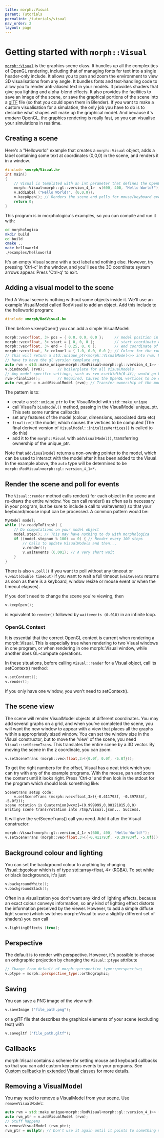 ```yaml
---
title: morph::Visual
parent: Tutorials
permalink: /tutorials/visual
nav_order: 2
layout: page
---
```

# Getting started with `morph::Visual`

[`morph::Visual`](https://github.com/ABRG-Models/morphologica/blob/main/morph/Visual.h) is the graphics scene class. It bundles up all the complexities of OpenGL rendering, including that of managing fonts for text into a single header-only include. It
allows you to pan and zoom the environment to view 3D
visualisations from any angle. It bundles fonts and text-handling code
to allow you to render anti-aliased text in your models. It provides
shaders that give you lighting and alpha-blend effects. It also
provides the facilities to save an image of the scene, or save the
graphical portions of the scene into a
[glTF](https://github.com/KhronosGroup/glTF) file (so that you could
open them in Blender). If you want to make a custom visualisation for
a simulation, the only job you have to do is to describe what shapes
will make up the graphical model. And because it's *modern* OpenGL,
the graphics rendering is really fast, so you can visualise your
simulations in realtime.

## Creating a scene

Here's a "Helloworld" example that creates a `morph::Visual` object, adds a label containing some text at coordinates (0,0,0) in the scene, and renders it in a window.

```c++
#include <morph/Visual.h>
int main()
{
    // Visual is templated with an int parameter that defines the OpenGL version
    morph::Visual<morph::gl::version_4_1>  v(600, 400, "Hello World!");
    v.addLabel ("Hello World!", {0,0,0});
    v.keepOpen(); // Renders the scene and polls for mouse/keyboard events
    return 0;
}
```

This program is in morphologica's examples, so you can
compile and run it with:

```bash
cd morphologica
mkdir build
cd build
cmake ..
make helloworld
./examples/helloworld
```
It's an empty Visual scene with a text label and nothing
else. However, try pressing 'Ctrl-c' in the window, and you'll see the
3D coordinate system arrows appear. Press 'Ctrl-q' to exit.

## Adding a visual model to the scene
Rod
A Visual scene is nothing without some objects inside it. We'll use an example VisualModel called RodVisual to add an object. Add this include to the helloworld program:
```c++
#include <morph/RodVisual.h>
```
Then before v.keepOpen() you can add a simple VisualModel:

```c++
morph::vec<float, 3> pos = { 0.0, 0.0, 0.0 };     // model position in scene
morph::vec<float, 3> start = { 0, 0, 0 };         // start coordinate of rod (model frame of reference)
morph::vec<float, 3> end = { 0.25, 0, 0 };        // end coordinate of rod
morph::vec<float, 3> colour1 = { 1.0, 0.0, 0.0 }; // Colour for the rod
// This will return a std::unique_ptr<morph::VisualModel<>> into rvm. VisualModels
// have to have the gl version template arg.
auto rvm = std::make_unique<morph::RodVisual<morph::gl::version_4_1>> (pos, start, end, 0.1f, colour1, colour1);
v.bindmodel (rvm);      // boilerplate for all VisualModels
// Any model specific settings, such as rvm->setWidth(0.4f); would go here
rvm->finalize();        // Required. Causes the OpenGL vertices to be computed
auto rvm_ptr = v.addVisualModel (rvm); // Transfer ownership of the model into the morph::Visual
```
The pattern is to:
* create a `std::unique_ptr` to the VisualModel with `std::make_unique`
* call Visual's `bindmodel()` method, passing in the VisualModel unique_ptr. This sets some runtime callbacks
* set any features of the model (colour, dimensions, associated data etc)
* `finalize()` the model, which causes the vertices to be computed (The final derived version of `VisualModel::initalizeVertices()` is called to do this)
* add it to the `morph::Visual` with `addVisualModel()`, transferring ownership of the unique_ptr.

Note that `addVisualModel` returns a non-owning pointer to the model, which can be used to interact with the model after it has been added to the Visual. In the example above, the `auto` type will be determined to be `morph::RodVisual<morph::gl::version_4_1>*`.

## Render the scene and poll for events

The `Visual::render` method calls render() for each object in the scene and re-draws the entire window. You can call render() as often as is necessary in your program, but be sure to include a call to waitevents() so that your keyboard/mouse input can be processed. A common pattern would be:
```c++
MyModel model;
while (!v.readyToFinish) {
    // Do computations on your model object
    model.step(); // This may have nothing to do with morphologica
    if ((model.stepnum % 100) == 0) { // Render every 100 steps
        // Calls to update VisualModels and then...
        v.render();
        v.waitevents (0.001); // A very short wait
    }
}
```
There is also `v.poll()` if you want to poll without any timeout or `v.wait(double timeout)` if you want to wait a full timeout (`waitevents` returns as soon as there is a keyboard, window resize or mouse event *or* when the timeout elapses).

If you don't need to change the scene you're viewing, then
```c++
v.keepOpen();
```
is equivalent to `render()` followed by `waitevents (0.018)` in an infinite loop.


### OpenGL Context

It is essential that the correct OpenGL context is current when rendering a morph::Visual. This is especially true when rendering to two Visual windows in one program, or when rendering in one morph::Visual window, while another does GL-compute operations.

In these situations, before calling `Visual::render` for a Visual object, call its setContext() method:

```c++
v.setContext();
v.render();
```
If you only have one window, you won't need to setContext().

## The scene view
The scene will render VisualModel objects at different coordinates. You may add several graphs on a grid, and when you've completed the scene, you will want the new window to appear with a view that places all the graphs within a appropriately sized window. You can set the window size in the Visual constructor, but to move the 'view' of the scene, you need `Visual::setSceneTrans`. This translates the entire scene by a 3D vector. By moving the scene in the z coordinate, you can zoom.
```c++
v.setSceneTrans (morph::vec<float,3>({0.0f, 0.0f, -5.0f}));
```
To get the right numbers for the offset, Visual has a neat trick which you can try with any of the example programs. With the mouse, pan and zoom the content until it looks right. Press 'Ctrl-z' and then look in the stdout for the program which should look something like:

```
Scenetrans setup code:
    v.setSceneTrans (morph::vec<float,3>({-0.411793f, -0.397834f, -5.0f}));
scene rotation is Quaternion[wxyz]=(0.999999,0.00121815,0,0)
Writing scene trans/rotation into /tmp/Visual.json... Success.
```

It will give the setSceneTrans() call you need. Add it after the Visual constructor:
```c++
morph::Visual<morph::gl::version_4_1> v(600, 400, "Hello World!");
v.setSceneTrans (morph::vec<float,3>({-0.411793f, -0.397834f, -5.0f}));
```

## Background colour and lighting

You can set the background colour to anything by changing Visual::bgcolour which is of type std::array<float, 4> (RGBA). To set white or black backgrounds, it's just
```c++
v.backgroundWhite();
v.backgroundBlack();
```

Often in a visualization you don't want any kind of lighting effects, because an exact colour conveys information, so any kind of lighting effect distorts the information perceived by the viewer. However, to add a simple diffuse light source (which switches morph::Visual to use a slightly different set of shaders) you can call
```c++
v.lightingEffects (true);
```

## Perspective

The default is to render with perspective. However, it's possible to choose an orthgraphic projection by changing the `Visual::ptype` attribute
```c++
// Change from default of morph::perspective_type::perspective;
v.ptype = morph::perspective_type::orthographic;
```

## Saving

You can save a PNG image of the view with
```c++
v.saveImage ("file_path.png");
```
or a glTF file that describes the graphical elements of your scene (excluding text) with

```c++
v.savegltf ("file_path.gltf");
```

## Callbacks

morph::Visual contains a scheme for setting mouse and keyboard callbacks so that you can add custom key press events to your programs. See [Custom callbacks in extended Visual classes](/custom_callbacks) for more details.

## Removing a VisualModel

You may need to remove a VisualModel from your scene. Use `removeVisualModel`:

```c++
auto rvm = std::make_unique<morph::RodVisual<morph::gl::version_4_1>> (pos, start, end, 0.1f, colour1, colour1);
auto rvm_ptr = v.addVisualModel (rvm);
// Stuff happens
v.removeVisualModel (rvm_ptr);
rvm_ptr = nullptr; // Don't use it again until it points to something valid
```